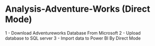 # Analysis-Adventure-Works (Direct Mode)
 1 - Download Adventureworks Database From Microsoft 
 2 - Upload database to SQL server
 3 - Import data to Power BI By Direct Mode 
